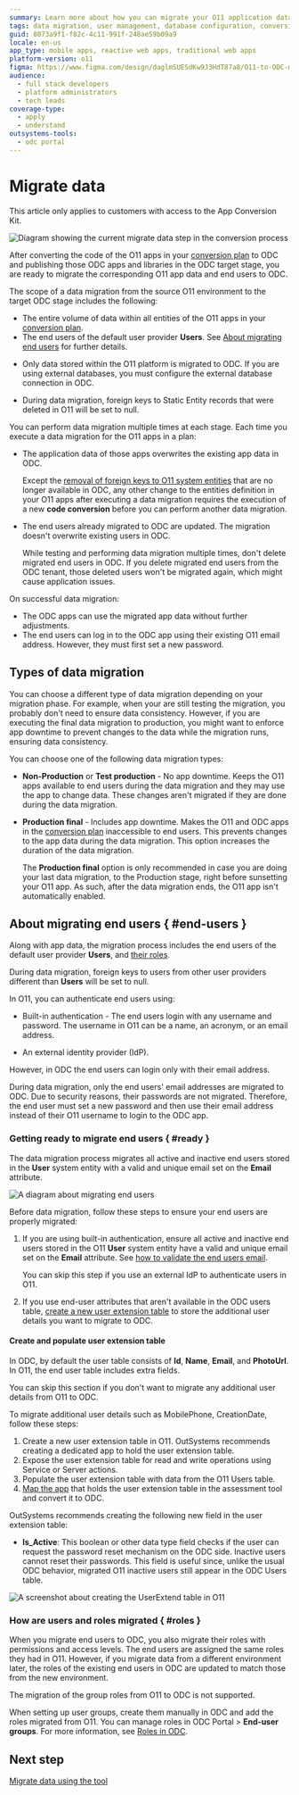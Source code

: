 ```yaml
---
summary: Learn more about how you can migrate your O11 application data and end-users to ODC
tags: data migration, user management, database configuration, conversion process, application lifecycle management
guid: 8073a9f1-f82c-4c11-991f-248ae59b09a9
locale: en-us
app_type: mobile apps, reactive web apps, traditional web apps
platform-version: o11
figma: https://www.figma.com/design/daglmSUESdKw9J3HdT87a8/O11-to-ODC-migration?node-id=2148-27
audience:
  - full stack developers
  - platform administrators
  - tech leads
coverage-type:
  - apply
  - understand
outsystems-tools:
  - odc portal
---
```

# Migrate data

<div class="info" markdown="1">

This article only applies to customers with access to the App Conversion Kit.

</div>

![Diagram showing the current migrate data step in the conversion process](images/execute-migrate-data-diag.png "Migrate data")

After converting the code of the O11 apps in your [conversion plan](../plan/plan-define-migration-plans.md) to ODC and publishing those ODC apps and libraries in the ODC target stage, you are ready to migrate the corresponding O11 app data and end users to ODC.

The scope of a data migration from the source O11 environment to the target ODC stage includes the following:

* The entire volume of data within all entities of the O11 apps in your [conversion plan](../plan/plan-define-migration-plans.md).
* The end users of the default user provider **Users**. See [About migrating end users](#end-users) for further details.

<div class="info" markdown="1">

* Only data stored within the O11 platform is migrated to ODC. If you are using external databases, you must configure the external database connection in ODC.

* During data migration, foreign keys to Static Entity records that were deleted in O11 will be set to null.

</div>

You can perform data migration multiple times at each stage. Each time you execute a data migration for the O11 apps in a plan:

* The application data of those apps overwrites the existing app data in ODC.

    <div class="info" markdown="1">

    Except the [removal of foreign keys to O11 system entities](../code-patterns/arch-system-element.md#system-entities) that are no longer available in ODC, any other change to the entities definition in your O11 apps after executing a data migration requires the execution of a new **code conversion** before you can perform another data migration.

    </div>

* The end users already migrated to ODC are updated. The migration doesn't overwrite existing users in ODC.

    <div class="warning" markdown="1">

    While testing and performing data migration multiple times, don't delete migrated end users in ODC. If you delete migrated end users from the ODC tenant, those deleted users won't be migrated again, which might cause application issues.

    </div>

On successful data migration:

* The ODC apps can use the migrated app data without further adjustments.
* The end users can log in to the ODC app using their existing O11 email address. However, they must first set a new password.

## Types of data migration

You can choose a different type of data migration depending on your migration phase. For example, when your are still testing the migration, you probably don't need to ensure data consistency. However, if you are executing the final data migration to production, you might want to enforce app downtime to prevent changes to the data while the migration runs, ensuring data consistency.

You can choose one of the following data migration types:

* **Non-Production** or **Test production** - No app downtime. Keeps the O11 apps available to end users during the data migration and they may use the app to change data. These changes aren't migrated if they are done during the data migration.

* **Production final** - Includes app downtime. Makes the O11 and ODC apps in the [conversion plan](../plan/plan-define-migration-plans.md) inaccessible to end users. This prevents changes to the app data during the data migration. This option increases the duration of the data migration.

    <div class="info" markdown="1">

    The **Production final** option is only recommended in case you are doing your last data migration, to the Production stage, right before sunsetting your O11 app. As such, after the data migration ends, the O11 app isn't automatically enabled.

    </div>

## About migrating end users { #end-users }

Along with app data, the migration process includes the end users of the default user provider **Users**, and [their roles](#roles).

<div class="info" markdown="1">

During data migration, foreign keys to users from other user providers different than **Users** will be set to null.

</div>

In O11, you can authenticate end users using:

* Built-in authentication - The end users login with any username and password. The username in O11 can be a name, an acronym, or an email address.

* An external identity provider (IdP).

However, in ODC the end users can login only with their email address.

During data migration, only the end users' email addresses are migrated to ODC. Due to security reasons, their passwords are not migrated. Therefore, the end user must set a new password and then use their email address instead of their O11 username to login to the ODC app.

### Getting ready to migrate end users { #ready }

The data migration process migrates all active and inactive end users stored in the **User** system entity with a valid and unique email set on the **Email** attribute.

![A diagram about migrating end users](images/migrate-end-user-diag.png "Migrating end users")

Before data migration, follow these steps to ensure your end users are properly migrated:

1. If you are using built-in authentication, ensure all active and inactive end users stored in the O11 **User** system entity have a valid and unique email set on the **Email** attribute. See [how to validate the end users email](../code-patterns/data-user-email-validation.md).

    You can skip this step if you use an external IdP to authenticate users in O11.

1. If you use end-user attributes that aren't available in the ODC users table, [create a new user extension table](#create-and-populate-user-extension-table) to store the additional user details you want to migrate to ODC.

#### Create and populate user extension table

In ODC, by default the user table consists of **Id**, **Name**, **Email**, and **PhotoUrl**. In O11, the end user table includes extra fields.

You can skip this section if you don't want to migrate any additional user details from O11 to ODC.

To migrate additional user details such as MobilePhone, CreationDate, follow these steps:

1. Create a new user extension table in O11. OutSystems recommends creating a dedicated app to hold the user extension table.
1. Expose the user extension table for read and write operations using Service or Server actions.
1. Populate the user extension table with data from the O11 Users table.
1. [Map the app](../plan/plan-map-apps.md) that holds the user extension table in the assessment tool and convert it to ODC.

OutSystems recommends creating the following new field in the user extension table:

* **Is_Active**: This boolean or other data type field checks if the user can request the password reset mechanism on the ODC side. Inactive users cannot reset their passwords. This field is useful since, unlike the usual ODC behavior, migrated O11 inactive users still appear in the ODC Users table.

![A screenshot about creating the UserExtend table in O11](images/user-extend-table.png "UserExtend table creation")

### How are users and roles migrated { #roles }

When you migrate end users to ODC, you also migrate their roles with permissions and access levels. The end users are assigned the same roles they had in O11. However, if you migrate data from a different environment later, the roles of the existing end users in ODC are updated to match those from the new environment.

The migration of the group roles from O11 to ODC is not supported.

When setting up user groups, create them manually in ODC and add the roles migrated from O11. You can manage roles in ODC Portal > **End-user groups**. For more information, see [Roles in ODC](https://success.outsystems.com/documentation/outsystems_developer_cloud/user_management/roles/).

## Next step

[Migrate data using the tool](execute-how-to-migrate-data.md)
